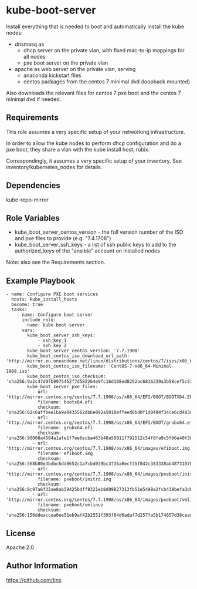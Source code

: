 kube-boot-server
================

Install everything that is needed to boot and automatically install the kube nodes:
* dnsmasq as
  * dhcp server on the private vlan, with fixed mac-to-ip mappings for all nodes
  * pxe boot server on the private vlan
* apache as web server on the private vlan, serving
  * anaconda kickstart files
  * centos packages from the centos 7 minimal dvd (loopback mounted)
  
Also downloads the relevant files for centos 7 pxe boot and the centos 7 minimal dvd
if needed.

Requirements
------------

This role assumes a very specific setup of your networking infrastructure.

In order to allow the kube nodes to perform dhcp configuration and do a pxe boot,
they share a vlan with the kube install host, rubix.

Correspondingly, it assumes a very specific setup of your inventory. See inventory/kubernetes_nodes for details.

Dependencies
------------

kube-repo-mirror

Role Variables
--------------

* kube_boot_server_centos_version - the full version number of the ISO and pxe files to provide (e.g. "7.4.1708")
* kube_boot_server_ssh_keys - a list of ssh public keys to add to the authorized_keys of the "ansible" account on installed nodes

Note: also see the Requirements section.

Example Playbook
----------------

    - name: Configure PXE boot services
      hosts: kube_install_hosts
      become: true
      tasks:
        - name: Configure boot server
          include_role:
            name: kube-boot-server
          vars:
            kube_boot_server_ssh_keys:
                - ssh_key_1
                - ssh_key_2
            kube_boot_server_centos_version: '7.7.1908'
            kube_boot_centos_iso_download_url_path: 'http://mirror.eu.oneandone.net/linux/distributions/centos/7/isos/x86_64/'
            kube_boot_centos_iso_filename: 'CentOS-7-x86_64-Minimal-1908.iso'
            kube_boot_centos_iso_checksum: 'sha256:9a2c47d97b9975452f7d582264e9fc16d108ed8252ac6816239a3b58cef5c53d'
            kube_boot_server_pxe_files:
              - url: 'http://mirror.centos.org/centos/7.7.1908/os/x86_64/EFI/BOOT/BOOTX64.EFI'
                filename: bootx64.efi
                checksum: 'sha256:62c6affbee1ba9a0435562db6e092a5018effeed0bd0f1d0494f34ce6cd403e9'
              - url: 'http://mirror.centos.org/centos/7.7.1908/os/x86_64/EFI/BOOT/grubx64.efi'
                filename: grubx64.efi
                checksum: 'sha256:90008a4584a1afe1f7ee6ecba463b48a50911f792512c54f8fa9c5f06e40f383'
              - url: 'http://mirror.centos.org/centos/7.7.1908/os/x86_64/images/efiboot.img'
                filename: efiboot.img
                checksum: 'sha256:568b80e3bdbc6dd8652c1a7cbd039bc3736a0ecf35f042c383338ab487310785'
              - url: 'http://mirror.centos.org/centos/7.7.1908/os/x86_64/images/pxeboot/initrd.img'
                filename: pxeboot/initrd.img
                checksum: 'sha256:8c97a6f32ae8ab59425bdff8321eb8d99827313fb51e5498e2fcb438befa3d83'
              - url: 'http://mirror.centos.org/centos/7.7.1908/os/x86_64/images/pxeboot/vmlinuz'
                filename: pxeboot/vmlinuz
                checksum: 'sha256:156ddeaccea0ee51eb9af42b2551f393f84d6adaf7d257fa5b174657d38cead6'

License
-------

Apache 2.0

Author Information
------------------

https://github.com/tinx

